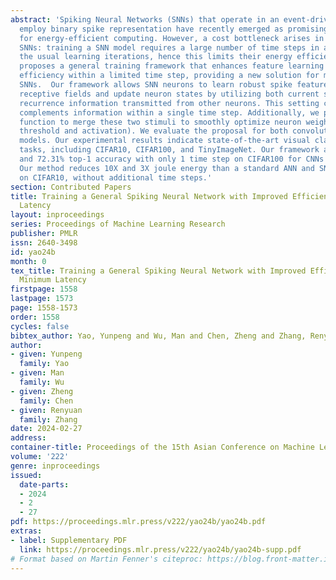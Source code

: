 ```yaml
---
abstract: 'Spiking Neural Networks (SNNs) that operate in an event-driven manner and
  employ binary spike representation have recently emerged as promising candidates
  for energy-efficient computing. However, a cost bottleneck arises in obtaining high-performance
  SNNs: training a SNN model requires a large number of time steps in addition to
  the usual learning iterations, hence this limits their energy efficiency. This paper
  proposes a general training framework that enhances feature learning and activation
  efficiency within a limited time step, providing a new solution for more energy-efficient
  SNNs.  Our framework allows SNN neurons to learn robust spike feature from different
  receptive fields and update neuron states by utilizing both current stimuli and
  recurrence information transmitted from other neurons. This setting continuously
  complements information within a single time step. Additionally, we propose a projection
  function to merge these two stimuli to smoothly optimize neuron weights (spike firing
  threshold and activation). We evaluate the proposal for both convolution and recurrent
  models. Our experimental results indicate state-of-the-art visual classification
  tasks, including CIFAR10, CIFAR100, and TinyImageNet. Our framework achieves 72.41%
  and 72.31% top-1 accuracy with only 1 time step on CIFAR100 for CNNs and RNNs, respectively.
  Our method reduces 10X and 3X joule energy than a standard ANN and SNN, respectively,
  on CIFAR10, without additional time steps.'
section: Contributed Papers
title: Training a General Spiking Neural Network with Improved Efficiency and Minimum
  Latency
layout: inproceedings
series: Proceedings of Machine Learning Research
publisher: PMLR
issn: 2640-3498
id: yao24b
month: 0
tex_title: Training a General Spiking Neural Network with Improved Efficiency and
  Minimum Latency
firstpage: 1558
lastpage: 1573
page: 1558-1573
order: 1558
cycles: false
bibtex_author: Yao, Yunpeng and Wu, Man and Chen, Zheng and Zhang, Renyuan
author:
- given: Yunpeng
  family: Yao
- given: Man
  family: Wu
- given: Zheng
  family: Chen
- given: Renyuan
  family: Zhang
date: 2024-02-27
address:
container-title: Proceedings of the 15th Asian Conference on Machine Learning
volume: '222'
genre: inproceedings
issued:
  date-parts:
  - 2024
  - 2
  - 27
pdf: https://proceedings.mlr.press/v222/yao24b/yao24b.pdf
extras:
- label: Supplementary PDF
  link: https://proceedings.mlr.press/v222/yao24b/yao24b-supp.pdf
# Format based on Martin Fenner's citeproc: https://blog.front-matter.io/posts/citeproc-yaml-for-bibliographies/
---
```

